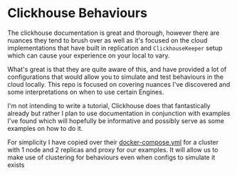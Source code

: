 # Clickhouse Behaviours

The clickhouse documentation is great and thorough, however there are nuances they tend to brush over as well as it's focused on the cloud implementations that have built in replication and `ClickhouseKeeper` setup which can cause your experience on your local to vary.

What's great is that they are quite aware of this, and have provided a lot of configurations that would allow you to simulate and test behaviours in the cloud locally.
This repo is focused on covering nuances I've discovered and some interpretations on when to use certain Engines.

I'm not intending to write a tutorial, Clickhouse does that fantastically already but rather I plan to use documentation in conjunction with examples I've found which will hopefully be informative and possibly serve as some examples on how to do it.

For simplicity I have copied over their [docker-compose.yml](https://github.com/ClickHouse/examples/tree/main/docker-compose-recipes/recipes/cluster_1S_2R_ch_proxy) for a cluster with 1 node and 2 replicas and proxy for our examples. It will allow us to make use of clustering for behaviours even when configs to simulate it exists
